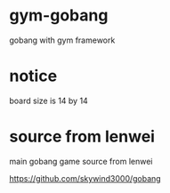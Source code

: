 # gym-gobang
gobang with gym framework

# notice

board size is 14 by 14

# source from lenwei

main gobang game source from lenwei

https://github.com/skywind3000/gobang
